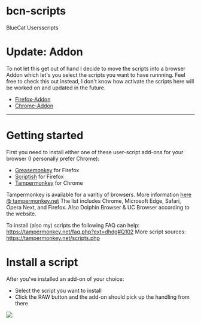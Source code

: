 # bcn-scripts
BlueCat Usersscripts

Update: Addon
===============

To not let this get out of hand I decide to move the scripts into a browser Addon which let's you select the scripts you want to have runnning.
Feel free to check this out instead, I don't know how activate the scripts here will be worked on and updated in the future.

* <a href="https://addons.mozilla.org/firefox/addon/bluecat-enhancement-suite/">Firefox-Addon</a>
* <a href="https://chrome.google.com/webstore/detail/bluecat-enhancement-suite/kmdojjlcckelhlndimpopmonleajgpae">Chrome-Addon</a>

---

Getting started
===============

First you need to install either one of these user-script add-ons for your browser (I personally prefer Chrome):

* <a href="https://addons.mozilla.org/en-US/firefox/addon/greasemonkey/">Greasemonkey</a> for Firefox
* <a href="https://addons.mozilla.org/en-US/firefox/addon/scriptish/">Scriptish</a> for Firefox
* <a href="https://chrome.google.com/webstore/detail/tampermonkey/dhdgffkkebhmkfjojejmpbldmpobfkfo?hl=en-US">Tampermonkey</a> for Chrome

Tampermonkey is available for a varitiy of browsers. More information <a href="https://tampermonkey.net/">here @ tampermonkey.net</a>
The list includes Chrome, Microsoft Edge, Safari, Opera Next, and Firefox. Also Dolphin Browser & UC Browser according to the website.

To install (also my) scripts the following FAQ can help: https://tampermonkey.net/faq.php?ext=dhdg#Q102
More script sources: https://tampermonkey.net/scripts.php

Install a script
================

After you've installed an add-on of your choice:
* Select the script you want to install
* Click the RAW button and the add-on should pick up the handling from there

<a href="http://abload.de/image.php?img=2018-02-22_12-01-11-b7uks3.jpg"><img src="https://abload.de/img/2018-02-22_12-01-11-b7uks3.jpg" /></a>
